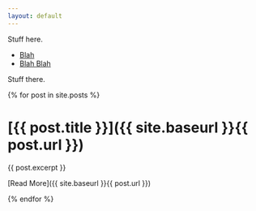 ```yaml
---
layout: default
---
```


Stuff here.

- [Blah](blah.html)
- [Blah Blah](blahblah.md)

Stuff there.

{% for post in site.posts %}

[{{ post.title }}]({{ site.baseurl }}{{ post.url }})
====================================================

{{ post.excerpt }}

[Read More]({{ site.baseurl }}{{ post.url }})

{% endfor %}